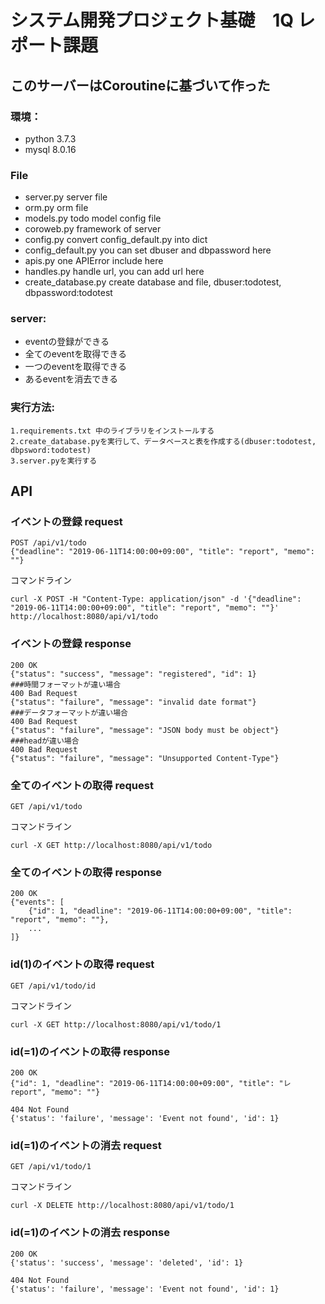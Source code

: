# システム開発プロジェクト基礎　1Q レポート課題


## このサーバーはCoroutineに基づいて作った


### 環境：
- python 3.7.3
- mysql 8.0.16

### File
- server.py server file
- orm.py orm file
- models.py todo model config file
- coroweb.py framework of server
- config.py convert config_default.py into dict
- config_default.py you can set dbuser and dbpassword here
- apis.py one APIError include here
- handles.py handle url, you can add url here
- create_database.py create database and file, dbuser:todotest, dbpassword:todotest

### server:
- eventの登録ができる
- 全てのeventを取得できる
- 一つのeventを取得できる
- あるeventを消去できる

### 実行方法:
```
1.requirements.txt 中のライブラリをインストールする
2.create_database.pyを実行して、データベースと表を作成する(dbuser:todotest, dbpsword:todotest)
3.server.pyを実行する
```

## API
### イベントの登録 request
```
POST /api/v1/todo  
{"deadline": "2019-06-11T14:00:00+09:00", "title": "report", "memo": ""}
```

コマンドライン  

```  
curl -X POST -H "Content-Type: application/json" -d '{"deadline": "2019-06-11T14:00:00+09:00", "title": "report", "memo": ""}' http://localhost:8080/api/v1/todo

```

### イベントの登録 response
```
200 OK
{"status": "success", "message": "registered", "id": 1}
###時間フォーマットが違い場合
400 Bad Request
{"status": "failure", "message": "invalid date format"}
###データフォーマットが違い場合
400 Bad Request
{"status": "failure", "message": "JSON body must be object"}
###headが違い場合
400 Bad Request
{"status": "failure", "message": "Unsupported Content-Type"}
```
### 全てのイベントの取得 request
```
GET /api/v1/todo
```
コマンドライン

```
curl -X GET http://localhost:8080/api/v1/todo
```
### 全てのイベントの取得 response
```
200 OK
{"events": [
    {"id": 1, "deadline": "2019-06-11T14:00:00+09:00", "title": "report", "memo": ""},
    ...
]}
```
### id(1)のイベントの取得 request
```
GET /api/v1/todo/id
```
コマンドライン  
```
curl -X GET http://localhost:8080/api/v1/todo/1
```
### id(=1)のイベントの取得 response
```
200 OK
{"id": 1, "deadline": "2019-06-11T14:00:00+09:00", "title": "レreport", "memo": ""}

404 Not Found
{'status': 'failure', 'message': 'Event not found', 'id': 1}
```

### id(=1)のイベントの消去 request
```
GET /api/v1/todo/1
```
コマンドライン  
```
curl -X DELETE http://localhost:8080/api/v1/todo/1
```
### id(=1)のイベントの消去 response
```
200 OK
{'status': 'success', 'message': 'deleted', 'id': 1}

404 Not Found
{'status': 'failure', 'message': 'Event not found', 'id': 1}
```
